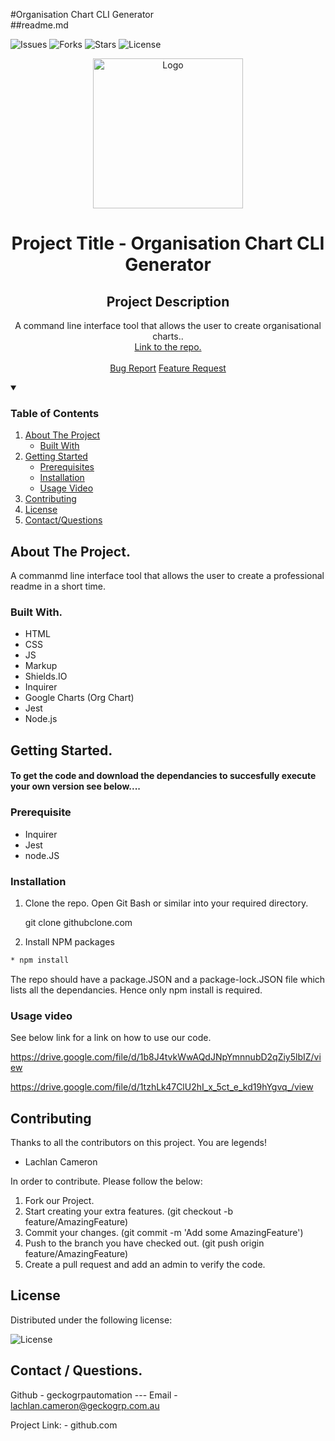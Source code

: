 #Organisation Chart CLI Generator
  <br/>
  ##readme.md
  <br/>
  
  ![Issues]
  ![Forks]
  ![Stars]
  ![License]   


  <p align="center">
    <a href="github.com">
      <img src="./pic/readme.jpg" alt="Logo" width="240" height="240">
    </a>
    <h1 align="center">Project Title - Organisation Chart CLI Generator</h1> 
    <h2 align="center">Project Description</h2>
    <p align="center">A command line interface tool that allows the user to create organisational charts..    
      <br/>
      <a href="github.com"<strong>Link to the repo.</strong></a>
      <br/>
      <br/>
      <a href="github.com/issues">Bug Report</a>
      <a href="github.com/issues">Feature Request</a>
    </p>
  </p>
  
  <details open="open">
    <summary><h3>Table of Contents</h3></summary>
    <ol>
    <li>
      <a href="#about-the-project">About The Project</a>
      <ul>
        <li><a href="#built-with">Built With</a></li>
      </ul>
    </li>
    <li>
      <a href="getting-started">Getting Started</a>
      <ul>
        <li><a href="#prerequisite">Prerequisites</a></li>
        <li><a href="#installation">Installation</a></li>
        <li><a href="#usage-video">Usage Video</a></li>        
      </ul>
    </li>
    <li><a href="#contributing">Contributing</a></li>
    <li><a href="#license">License</a></li>
    <li><a href="#contact">Contact/Questions</a></li>
  </ol>
</details>
  
  
  ## About The Project.
  
  A commanmd line interface tool that allows the user to create a professional readme in a short time.
  
  
  
  ### Built With.
  
  * HTML 
 * CSS 
 * JS 
 * Markup 
 * Shields.IO 
 * Inquirer 
 * Google Charts (Org Chart)
 * Jest
 * Node.js
 
 
  
  
  ## Getting Started.
  
  <h4>To get the code and download the dependancies to succesfully execute your own version see below....</h4>
  
  ### Prerequisite
  
  * Inquirer 
  * Jest
  * node.JS
 
    
  
  ### Installation
  
  1. Clone the repo.
     Open Git Bash or similar into your required directory.
  
     git clone githubclone.com
     
  2. Install NPM packages
     
  ```sh 
 * npm install  
```
  
  The repo should have a package.JSON and a package-lock.JSON file which lists all the dependancies. Hence only npm install is required. 
     
  
  ### Usage video
  
  See below link for a link on how to use our code.
  
  https://drive.google.com/file/d/1b8J4tvkWwAQdJNpYmnnubD2qZiy5lbIZ/view


  https://drive.google.com/file/d/1tzhLk47ClU2hI_x_5ct_e_kd19hYgvq_/view
  
  
  ## Contributing
  
  Thanks to all the contributors on this project. You are legends! 
  
  * Lachlan Cameron 
 
  
  In order to contribute. Please follow the below:
  
  1. Fork our Project.
  2. Start creating your extra features. (git checkout -b feature/AmazingFeature)
  3. Commit your changes. (git commit -m 'Add some AmazingFeature')
  4. Push to the branch you have checked out. (git push origin feature/AmazingFeature)
  5. Create a pull request and add an admin to verify the code.
  
  ## License
  
  Distributed under the following license:
  
  ![License] 
  
  
  ## Contact / Questions.
  
  Github - geckogrpautomation --- Email -  lachlan.cameron@geckogrp.com.au
  
  Project Link: -  github.com

 
  [Issues]: https://img.shields.io/github/issues/geckogrpautomation/readMeCLI
  [Forks]: https://img.shields.io/github/forks/geckogrpautomation/readMeCLI
  [Stars]: https://img.shields.io/github/stars/geckogrpautomation/readMeCLI
  [License]: https://img.shields.io/github/license/geckogrpautomation/readMeCLI